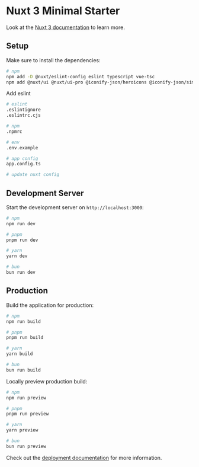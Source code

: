 # Nuxt 3 Minimal Starter

Look at the [Nuxt 3 documentation](https://nuxt.com/docs/getting-started/introduction) to learn more.

## Setup

Make sure to install the dependencies:

```bash
# npm
npm add -D @nuxt/eslint-config eslint typescript vue-tsc
npm add @nuxt/ui @nuxt/ui-pro @iconify-json/heroicons @iconify-json/simple-icons
```

Add eslint

```bash
# eslint
.eslintignore
.eslintrc.cjs

# npm
.npmrc

# env
.env.example

# app config
app.config.ts

# update nuxt config

```

## Development Server

Start the development server on `http://localhost:3000`:

```bash
# npm
npm run dev

# pnpm
pnpm run dev

# yarn
yarn dev

# bun
bun run dev
```

## Production

Build the application for production:

```bash
# npm
npm run build

# pnpm
pnpm run build

# yarn
yarn build

# bun
bun run build
```

Locally preview production build:

```bash
# npm
npm run preview

# pnpm
pnpm run preview

# yarn
yarn preview

# bun
bun run preview
```

Check out the [deployment documentation](https://nuxt.com/docs/getting-started/deployment) for more information.
